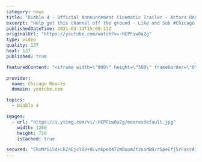 ```yaml
---
category: news
title: "Diablo 4 - Official Announcement Cinematic Trailer - Actors React"
excerpt: "Help get this channel off the ground - Like and Sub #Chicago #Blind #React."
publishedDateTime: 2021-03-11T15:00:13Z
originalUrl: "https://youtube.com/watch?v=-HCPFiw0a2g"
type: video
quality: 137
heat: 137
published: true

featuredContent: "<iframe width=\"800\" height=\"500\" frameborder=\"0\" src=\"https://www.youtube.com/embed/-HCPFiw0a2g\" allow=\"accelerometer; autoplay; encrypted-media; gyroscope; picture-in-picture\" allowfullscreen></iframe>"

provider:
  name: Chicago Reacts
  domain: youtube.com

topics:
  - Diablo 4

images:
  - url: "https://i.ytimg.com/vi/-HCPFiw0a2g/maxresdefault.jpg"
    width: 1280
    height: 720
    isCached: true

secured: "CkxMrG15d+LhZ4Ejcl8V+0LvnkpeD472WOuumZt2usdB8/r5peEfj5rFaccAifdtLj9ZE3FQ/w6tuut3orm8O1Kzg7S6/M1mMOk3jme5x4p+iulFH0vdIuVX9dQDUgzgIhGdUi090hPya2Ekj2jGReVsRm1gnvYAXdTR4XSCMYl1LDY9potVGiOp/I/OwBUvHtlTKmFoIGmnnic5SA2gzZuKD+MdSiGr2x9lhYiYwI60agPC6rQHhB0WUMYxOSzpwitDPotrs+6Mh4iJBWB3kpT6RtE/zwjn/LKaEEQse1t5iZ7zZGV+5XZH3KfElnFeTKiCHt1FG3v7pfWseNdfc0jWlYMuRyctMAe8UgYmJsgJYKAILdqk+YCmFvqbJoFXAHeeBomX4Sh/ZKZdMIVZa8J1LBxmbiMcTB2xrelFVVD35spYJaweqOR19LkiFPGK;4HspF8PfT7Az4VkiDbhDrw=="
---
```


